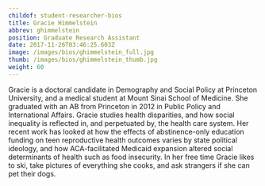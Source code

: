 ```yaml
---
childof: student-researcher-bios
title: Gracie Himmelstein
abbrev: ghimmelstein
position: Graduate Research Assistant
date: 2017-11-26T03:46:25.603Z
image: /images/bios/ghimmelstein_full.jpg
thumb: /images/bios/ghimmelstein_thumb.jpg
weight: 60
---
```

Gracie is a doctoral candidate in Demography and Social Policy at Princeton University, and a medical student at Mount Sinai School of Medicine.  She graduated with an AB from Princeton in 2012 in Public Policy and International Affairs.  Gracie studies health disparities, and how social inequality is reflected in, and perpetuated by, the health care system.   Her recent work has looked at how the effects of abstinence-only education funding on teen reproductive health outcomes varies by state political ideology, and how ACA-facilitated Medicaid expansion altered social determinants of health such as food insecurity.  In her free time Gracie likes to ski, take pictures of everything she cooks, and ask strangers if she can pet their dogs.